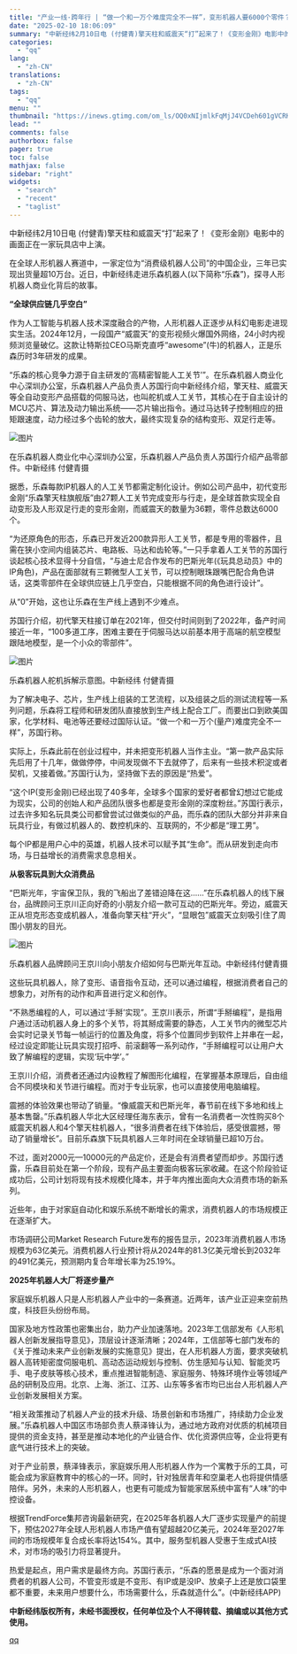 ```yaml
---
title: "产业一线·跨年行 | “做一个和一万个难度完全不一样”，变形机器人要6000个零件？"
date: "2025-02-10 18:06:09"
summary: "中新经纬2月10日电 (付健青)擎天柱和威震天“打”起来了！《变形金刚》电影中的画面正在一家玩具..."
categories:
  - "qq"
lang:
  - "zh-CN"
translations:
  - "zh-CN"
tags:
  - "qq"
menu: ""
thumbnail: "https://inews.gtimg.com/om_ls/OQ0xNIjmlkFqMjJ4VCDeh601gVCRKcp-bFVuav0cZhsj8AA_640360/0"
lead: ""
comments: false
authorbox: false
pager: true
toc: false
mathjax: false
sidebar: "right"
widgets:
  - "search"
  - "recent"
  - "taglist"
---
```


中新经纬2月10日电 (付健青)擎天柱和威震天“打”起来了！《变形金刚》电影中的画面正在一家玩具店中上演。

在全球人形机器人赛道中，一家定位为“消费级机器人公司”的中国企业，三年已实现出货量超10万台。近日，中新经纬走进乐森机器人(以下简称“乐森”)，探寻人形机器人商业化背后的故事。

**“全球供应链几乎空白”**

作为人工智能与机器人技术深度融合的产物，人形机器人正逐步从科幻电影走进现实生活。2024年12月，一段国产“威震天”的变形视频火爆国外网络，24小时内视频浏览量破亿。这款让特斯拉CEO马斯克直呼“awesome”(牛)的机器人，正是乐森历时3年研发的成果。

“乐森的核心竞争力源于自主研发的‘高精密智能人工关节’”。在乐森机器人商业化中心深圳办公室，乐森机器人产品负责人苏国行向中新经纬介绍，擎天柱、威震天等全自动变形产品搭载的伺服马达，也叫舵机或人工关节，其核心在于自主设计的MCU芯片、算法及动力输出系统——芯片输出指令。通过马达转子控制相应的扭矩跟速度，动力经过多个齿轮的放大，最终实现复杂的结构变形、双足行走等。

![图片](https://inews.gtimg.com/om_bt/OIuCzvaXSD9peHRXcxNtS-Uu1QkuU-9Z8TYOfkcGeE2DoAA/641)

在乐森机器人商业化中心深圳办公室，乐森机器人产品负责人苏国行介绍产品零部件。中新经纬 付健青摄

据悉，乐森每款IP机器人的人工关节都需定制化设计。例如公司产品中，初代变形金刚“乐森擎天柱旗舰版”由27颗人工关节完成变形与行走，是全球首款实现全自动变形及人形双足行走的变形金刚，而威震天的数量为36颗，零件总数达6000个。

“为还原角色的形态，乐森已开发近200款异形人工关节，都是专用的零器件，且需在狭小空间内组装芯片、电路板、马达和齿轮等。”一只手拿着人工关节的苏国行谈起核心技术显得十分自信，“与迪士尼合作发布的巴斯光年(《玩具总动员》中的IP角色)，产品在面部就有三颗微型人工关节，可以控制眼珠跟嘴巴配合角色讲话，这类零部件在全球供应链上几乎空白，只能根据不同的角色进行设计”。

从“0”开始，这也让乐森在生产线上遇到不少难点。

苏国行介绍，初代擎天柱接订单在2021年，但交付时间则到了2022年，备产时间接近一年，“100多道工序，困难主要在于伺服马达以前基本用于高端的航空模型跟陆地模型，是一个小众的零部件”。

![图片](https://inews.gtimg.com/om_bt/O8xl_AYPK8idQem1nwZs4HkQ-63MQKcmOE3ngMu9-wiq0AA/641)

乐森机器人舵机拆解示意图。中新经纬 付健青摄

为了解决电子、芯片，生产线上组装的工艺流程，以及组装之后的测试流程等一系列问题，乐森将工程师和研发团队直接放到生产线上配合工厂。而要出口到欧美国家，化学材料、电池等还要经过国际认证。“做一个和一万个(量产)难度完全不一样”，苏国行称。

实际上，乐森此前在创业过程中，并未把变形机器人当作主业。“第一款产品实际先后用了十几年，做做停停，中间发现做不下去就停了，后来有一些技术积淀或者契机，又接着做。”苏国行认为，坚持做下去的原因是“热爱”。

“这个IP(变形金刚)已经出现了40多年，全球多个国家的爱好者都曾幻想过它能成为现实，公司的创始人和产品团队很多也都是变形金刚的深度粉丝。”苏国行表示，过去许多知名玩具类公司都曾尝试过做类似的产品，而乐森的团队大部分并非来自玩具行业，有做过机器人的、数控机床的、互联网的，不少都是“理工男”。

每个IP都是用户心中的英雄，机器人技术可以赋予其“生命”。而从研发到走向市场，与日益增长的消费需求息息相关。

**从极客玩具到大众消费品**

“巴斯光年，宇宙保卫队，我的飞船出了差错迫降在这……”在乐森机器人的线下展台，品牌顾问王京川正向好奇的小朋友介绍一款可互动的巴斯光年。旁边，威震天正从坦克形态变成机器人，准备向擎天柱“开火”，“显眼包”威震天立刻吸引住了周围小朋友的目光。

![图片](https://inews.gtimg.com/om_bt/O7PG3evrPmn9SpAeYWLM0IWAzVbMyK0W1yrimGxVF_2l4AA/641)

乐森机器人品牌顾问王京川向小朋友介绍如何与巴斯光年互动。中新经纬付健青摄

这些玩具机器人，除了变形、语音指令互动，还可以通过编程，根据消费者自己的想象力，对所有的动作和声音进行定义和创作。

“不熟悉编程的人，可以通过‘手掰’实现”。王京川表示，所谓“手掰编程”，是指用户通过活动机器人身上的多个关节，将其掰成需要的静态，人工关节内的微型芯片会实时记录关节每一帧运行的位置及角度，将多个位置同步到软件上并串在一起，经过设定即能让玩具实现打招呼、前滚翻等一系列动作，“手掰编程可以让用户大致了解编程的逻辑，实现‘玩中学’。”

王京川介绍，消费者还通过内设教程了解图形化编程，在掌握基本原理后，自由组合不同模块和关节进行编程。而对于专业玩家，也可以直接使用电脑编程。

震撼的体验效果也带动了销量。“像威震天和巴斯光年，春节前在线下多地和线上基本售罄。”乐森机器人华北大区经理任海东表示，曾有一名消费者一次性购买8个威震天机器人和4个擎天柱机器人，“很多消费者在线下体验后，感受很震撼，带动了销量增长”。目前乐森旗下玩具机器人三年时间在全球销量已超10万台。

不过，面对2000元—10000元的产品定价，还是会有消费者望而却步。苏国行透露，乐森目前处在第一个阶段，现有产品主要面向极客玩家收藏。在这个阶段验证成功后，公司计划将现有技术规模化降本，并于年内推出面向大众消费市场的新系列。

近些年，由于对家庭自动化和娱乐系统不断增长的需求，消费机器人的市场规模正在逐渐扩大。

市场调研公司Market Research Future发布的报告显示，2023年消费机器人市场规模为63亿美元。消费机器人行业预计将从2024年的81.3亿美元增长到2032年的491亿美元，预测期内复合年增长率为25.19%。

**2025年机器人大厂将逐步量产**

家庭娱乐机器人只是人形机器人产业中的一条赛道。近两年，该产业正迎来空前热度，科技巨头纷纷布局。

国家及地方性政策也密集出台，助力产业加速落地。2023年工信部发布《人形机器人创新发展指导意见》，顶层设计逐渐清晰；2024年，工信部等七部门发布的《关于推动未来产业创新发展的实施意见》提出，在人形机器人方面，要求突破机器人高转矩密度伺服电机、高动态运动规划与控制、仿生感知与认知、智能灵巧手、电子皮肤等核心技术，重点推进智能制造、家庭服务、特殊环境作业等领域产品的研制及应用。北京、上海、浙江、江苏、山东等多省市均已出台人形机器人产业创新发展相关方案。

“相关政策推动了机器人产业的技术升级、场景创新和市场推广，持续助力企业发展。”乐森机器人中国区市场部负责人蔡泽锋认为，通过地方政府对优质的机械项目提供的资金支持，甚至是推动本地化的产业链合作、优化资源供应等，企业将更有底气进行技术上的突破。

对于产业前景，蔡泽锋表示，家庭娱乐用人形机器人作为一个寓教于乐的工具，可能会成为家庭教育中的核心的一环。同时，针对独居青年和空巢老人也将提供情感陪伴。另外，未来的人形机器人，也更有可能成为智能家居系统中富有“人味”的中控设备。

根据TrendForce集邦咨询最新研究，在2025年各机器人大厂逐步实现量产的前提下，预估2027年全球人形机器人市场产值有望超越20亿美元，2024年至2027年间的市场规模年复合成长率将达154%。其中，服务型机器人受惠于生成式AI技术，对市场的吸引力将显著提升。

热爱是起点，用户需求是最终方向。苏国行表示，“乐森的愿景是成为一个面对消费者的机器人公司，不管变形或是不变形、有IP或是没IP、放桌子上还是放口袋里都不重要，未来用户想要什么，市场需要什么，乐森就造什么”。(中新经纬APP)

**中新经纬版权所有，未经书面授权，任何单位及个人不得转载、摘编或以其他方式使用。**

[qq](https://new.qq.com/rain/a/20250210A06TN000)
